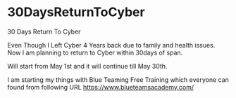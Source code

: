 # 30DaysReturnToCyber
30 Days Return To Cyber


Even Though I Left Cyber 4 Years back due to family and health issues. Now I am planning to return to Cyber within 30days of span.

Will start from May 1st and it will continue till May 30th. 

I am starting my things with Blue Teaming Free Training which everyone can found from following URL https://www.blueteamsacademy.com/ 
